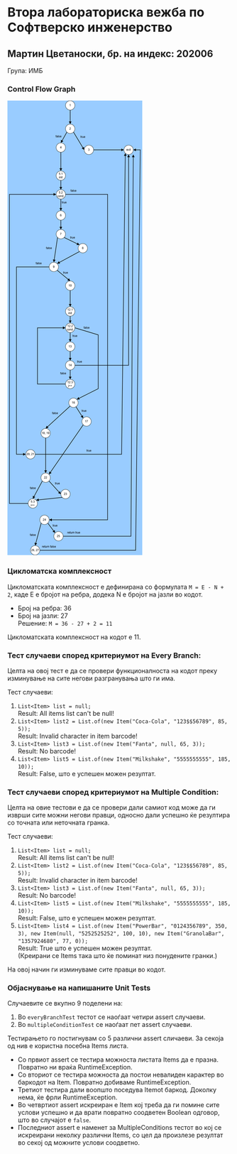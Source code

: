 # Втора лабораториска вежба по Софтверско инженерство 
## Мартин Цветаноски, бр. на индекс: 202006
Група: ИМБ

### Control Flow Graph

![Слика](https://github.com/MartinStudent2024/SI_2024_lab2_202006/blob/master/cfg/cfg.png)

### Цикломатска комплексност 
Цикломатската комплексност е дефинирана со формулата `M = E - N + 2`, каде E е бројот на ребра, додека N е бројот на јазли во кодот. <br>
- Број на ребра: 36 <br>
- Број на јазли: 27 <br>
Решение: `M = 36 - 27 + 2 = 11` <br>

Цикломатската комплексност на кодот е 11.

### Тест случаеви според критериумот на Every Branch:
Целта на овој тест е да се провери функционалноста на кодот преку изминување на сите негови разгранувања што ги има. <br>

Тест случаеви: <br>
  1. `List<Item> list = null;` <br>
     Result: All items list can't be null! <br>
  2. `List<Item> list2 = List.of(new Item("Coca-Cola", "123$$56789", 85, 5));` <br>
     Result: Invalid character in item barcode! <br>
  3. `List<Item> list3 = List.of(new Item("Fanta", null, 65, 3));` <br>
    Result: No barcode! <br>
  4. `List<Item> list5 = List.of(new Item("Milkshake", "5555555555", 185, 10));` <br>
    Result: False, што е успешен можен резултат. <br>

### Тест случаеви според критериумот на Multiple Condition:
Целта на овие тестови е да се провери дали самиот код може да ги изврши сите можни негови правци, односно дали успешно ќе резултира со точната или неточната гранка. <br>

Тест случаеви: <br>
  1. `List<Item> list = null;` <br>
    Result: All items list can't be null! <br>
  2. `List<Item> list2 = List.of(new Item("Coca-Cola", "123$$56789", 85, 5));` <br>
    Result: Invalid character in item barcode! <br>
  3. `List<Item> list3 = List.of(new Item("Fanta", null, 65, 3));` <br>
    Result: No barcode! <br>
  4. `List<Item> list5 = List.of(new Item("Milkshake", "5555555555", 185, 10));` <br>
    Result: False, што е успешен можен резултат. <br>
  5. `List<Item> list4 = List.of(new Item("PowerBar", "0124356789", 350, 3), new Item(null, "5252525252", 100, 10), new Item("GranolaBar", "1357924680", 77, 0));` <br>
    Result: True што е успешен можен резултат. <br>
(Креирани се Items така што ќе поминат низ понудените гранки.) <br>

На овој начин ги изминуваме сите правци во кодот. <br>

### Објаснување на напишаните Unit Tests

Случаевите се вкупно 9 поделени на: <br>
  1. Во `everyBranchTest` тестот се наоѓаат четири assert случаеви. <br>
  2. Во `multipleConditionTest` се наоѓаат пет assert случаеви. <br>

Тестирањето го постигнувам со 5 различни assert сличаеви. За секоја од нив е користна посебна Items листа. <br>
  - Со првиот assert се тестира можноста листата Items да е празна. Повратно ни враќа RuntimeException. <br>
  - Со вториот се тестира можноста да постои невалиден карактер во баркодот на Item. Повратнo добиваме RuntimeException. <br>
  - Третиот тестира дали воопшто поседува Itemot баркод. Доколку нема, ќе фрли RuntimeException. <br>
  - Во четвртиот assert искреиран е Item кој треба да ги помине сите услови успешно и да врати повратно соодветен Boolean одговор, што во случајот е `false`. <br>
  - Последниот assert е наменет за MultipleConditions тестот во кој се искреирани неколку различни Items, со цел да произлезе резултат во секој од можните услови соодветно. <br>

